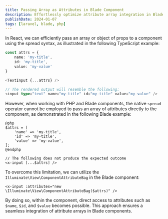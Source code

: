```yaml
---
title: Passing Array as Attributes in Blade Component
description: Effortlessly optimize attribute array integration in Blade components with streamlined prop passing.
publishDate: 2024-01-07
tags: [laravel, blade, php]
---
```


In React, we can efficiently pass an array or object of props to a component using the spread syntax, as illustrated in the following TypeScript example:

```ts
const attrs = {
    name: 'my-title',
    id: 'my-title',
    value: 'my-value'
}

<TextInput {...attrs} />

// The rendered output will resemble the following:
<input type="text" name="my-title" id="my-title" value="my-value" />
```

However, when working with PHP and Blade components, the native `spread` operator cannot be employed to pass an array of attributes directly to the component, as demonstrated in the following Blade example:

```blade
@php
$attrs = [
    'name' => 'my-title',
    'id' => 'my-title',
    'value' => 'my-value',
];
@endphp

// The following does not produce the expected outcome
<x-input [...$attrs] />
```

To overcome this limitation, we can utilize the `Illuminate\View\ComponentAttributeBag` in the Blade component:

```blade
<x-input :attributes="new \Illuminate\View\ComponentAttributeBag($attrs)" />
```

By doing so, within the component, direct access to attributes such as `$name`, `$id`, and `$value` becomes possible. This approach ensures a seamless integration of attribute arrays in Blade components.
